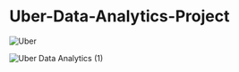 # Uber-Data-Analytics-Project
![Uber](https://github.com/Kritika97Gaikwad/Uber-Data-Analytics-Project/assets/151272622/91af0447-77a1-4ac5-ad90-00b7f30a94ac)


![Uber Data Analytics (1)](https://github.com/Kritika97Gaikwad/Uber-Data-Analytics-Project/assets/151272622/9679a9a5-f883-443b-b974-622f76cf2a57)
